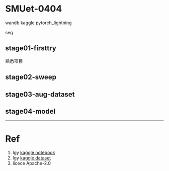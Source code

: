 # SMUet-0404

wandb kaggle pytorch_lightning

seg

## stage01-firsttry

熟悉项目

## stage02-sweep

## stage03-aug-dataset

## stage04-model

---

# Ref
1. lgy [kaggle notebook](https://www.kaggle.com/code/liaoguoying/smu-dataset)
2. lgy [kaggle dataset](https://www.kaggle.com/datasets/liaoguoying/rawniidataset/code)
3. licece Apache-2.0


